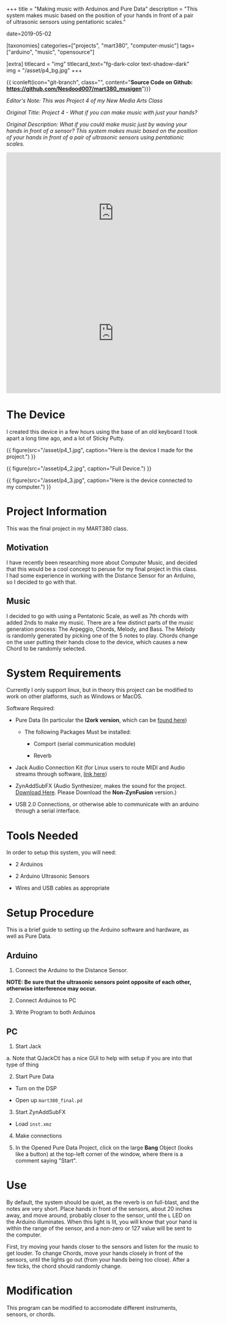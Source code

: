 +++
title = "Making music with Arduinos and Pure Data"
description = "This system makes music based on the position of your hands in front of a pair of ultrasonic sensors using pentationic scales."

date=2019-05-02

[taxonomies]
categories=["projects", "mart380", "computer-music"]
tags=["arduino", "music", "opensource"]

[extra]
titlecard = "img"
titlecard_text="fg-dark-color text-shadow-dark"
img = "/asset/p4_bg.jpg"
+++

{{ iconleft(icon="git-branch", class="", content="<b>Source Code on Github: <a href='https://github.com/Nesdood007/mart380_musigen'>https://github.com/Nesdood007/mart380_musigen</a></b>")}}

_Editor's Note: This was Project 4 of my New Media Arts Class_

_Original Title: Project 4 - What if you can make music with just your hands?_

_Original Description: What if you could make music just by waving your hands in front of a sensor? This system makes music based on the position of your hands in front of a pair of ultrasonic sensors using pentationic scales._


<iframe width="560" height="315" src="https://www.youtube.com/embed/XsCLcTWwn0g" frameborder="0" allow="accelerometer; autoplay; encrypted-media; gyroscope; picture-in-picture" allowfullscreen></iframe>

<iframe width="560" height="315" src="https://www.youtube.com/embed/Tb5iDYDCC1g" frameborder="0" allow="accelerometer; autoplay; encrypted-media; gyroscope; picture-in-picture" allowfullscreen></iframe>

# The Device

I created this device in a few hours using the base of an old keyboard I took apart a long time ago, and a lot of Sticky Putty.

{{ figure(src="/asset/p4_1.jpg", caption="Here is the device I made for the project.") }}

{{ figure(src="/asset/p4_2.jpg", caption="Full Device.") }}

{{ figure(src="/asset/p4_3.jpg", caption="Here is the device connected to my computer.") }}

# Project Information

This was the final project in my MART380 class.

## Motivation

I have recently been researching more about Computer Music, and decided that this would be a cool concept to peruse for my final project in this class. I had some experience in working with the Distance Sensor for an Arduino, so I decided to go with that.

## Music

I decided to go with using a Pentatonic Scale, as well as 7th chords with added 2nds to make my music. There are a few distinct parts of the music generation process: The Arpeggio, Chords, Melody, and Bass. The Melody is randomly generated by picking one of the 5 notes to play. Chords change on the user putting their hands close to the device, which causes a new Chord to be randomly selected.

# System Requirements

Currently I only support linux, but in theory this project can be modified to work on other platforms, such as Windows or MacOS.

Software Required:

- Pure Data (In particular the __l2ork version__, which can be [found here](https://puredata.info/downloads/Pd-L2Ork))

  - The following Packages Must be installed:
  
    - Comport (serial communication module)
    
    - Reverb
    
- Jack Audio Connection Kit (for Linux users to route MIDI and Audio streams through software, [link here](http://jackaudio.org/))

- ZynAddSubFX (Audio Synthesizer, makes the sound for the project. [Download Here](http://zynaddsubfx.sourceforge.net/download.html). Please Download the __Non-ZynFusion__ version.)

- USB 2.0 Connections, or otherwise able to communicate with an arduino through a serial interface.

# Tools Needed

In order to setup this system, you will need:

- 2 Arduinos

- 2 Arduino Ultrasonic Sensors

- Wires and USB cables as appropriate

# Setup Procedure

This is a brief guide to setting up the Arduino software and hardware, as well as Pure Data.

## Arduino

1. Connect the Arduino to the Distance Sensor.

__NOTE: Be sure that the ultrasonic sensors point opposite of each other, otherwise interference may occur.__

2. Connect Arduinos to PC

3. Write Program to both Arduinos

## PC

1. Start Jack

  a. Note that QJackCtl has a nice GUI to help with setup if you are into that type of thing
  
2. Start Pure Data

  - Turn on the DSP
  
  - Open up `mart380_final.pd`

3. Start ZynAddSubFX

  - Load `inst.xmz`

4. Make connections

5. In the Opened Pure Data Project, click on the large __Bang__ Object (looks like a button) at the top-left corner of the window, where there is a comment saying "Start".

# Use

By default, the system should be quiet, as the reverb is on full-blast, and the notes are very short. Place hands in front of the sensors, about 20 inches away, and move around, probably closer to the sensor, until the `L` LED on the Arduino illuminates. When this light is lit, you will know that your hand is within the range of the sensor, and a non-zero or 127 value will be sent to the computer.

First, try moving your hands closer to the sensors and listen for the music to get louder. To change Chords, move your hands closely in front of the sensors, until the lights go out (from your hands being too close). After a few ticks, the chord should randomly change.

# Modification

This program can be modified to accomodate different instruments, sensors, or chords. 
